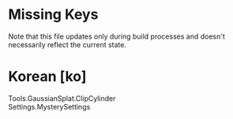 # Missing Keys
Note that this file updates only during build processes and doesn't necessarily reflect the current state.

# Korean [ko]
Tools.GaussianSplat.ClipCylinder  
Settings.MysterySettings  

